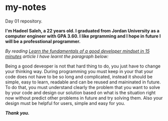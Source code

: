 # my-notes
Day 01 repository.

**I'm Hadeel Saleh, a 22 years old. I graduated from Jordan University as a computer engineer with GPA 3.60. I like prgramming and I hope in future I will be a professtional programmer.**

*By reading [Learn the fundamentals of a good developer mindset in 15 minutes](https://www.freecodecamp.org/news/learn-the-fundamentals-of-a-good-developer-mindset-in-15-minutes-81321ab8a682/) article I have learnt the paragraph below:*

Being a good deveoper is not that hard thing to do, you just have to change your thinking way. During programming you must keep in your that your code does not have to be so long and complicated, instead it should be simple, easy to learn, readable and can be reused and maininated in future. To do that, you must understand clearly the problem that you want to solve by your code and design our solution based on what is the situation right now without predict other problems in future and try solving them. Also your design must be helpful for users, simple and easy for you.  

***Thank you.***
